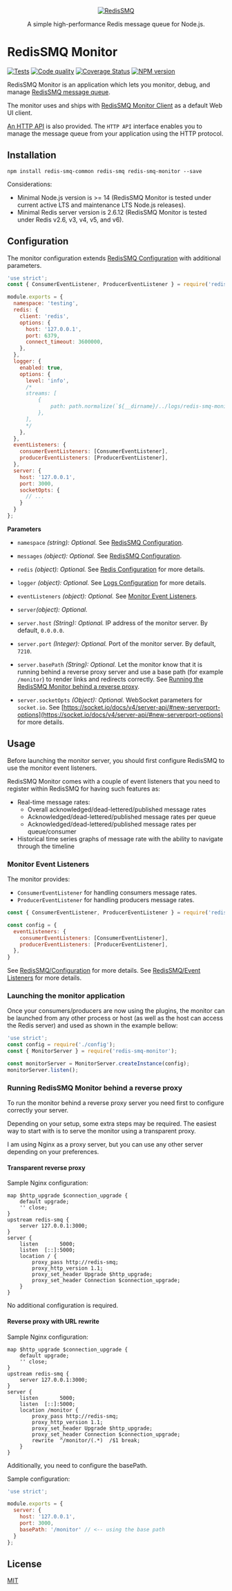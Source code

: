 <div align="center" style="text-align: center">
  <p><a href="https://github.com/weyoss/redis-smq-monitor"><img alt="RedisSMQ" src="./logo.png" /></a></p>
  <p>A simple high-performance Redis message queue for Node.js.</p>
</div>

# RedisSMQ Monitor

<p>
    <a href="https://github.com/weyoss/redis-smq-monitor/actions/workflows/tests.yml"><img src="https://github.com/weyoss/redis-smq-monitor/actions/workflows/tests.yml/badge.svg" alt="Tests" style="max-width:100%;" /></a>
    <a href="https://github.com/weyoss/redis-smq-monitor/actions/workflows/codeql.yml" rel="nofollow"><img src="https://github.com/weyoss/redis-smq-monitor/actions/workflows/codeql.yml/badge.svg" alt="Code quality" /></a>
    <a href="https://codecov.io/github/weyoss/redis-smq-monitor?branch=master" rel="nofollow"><img src="https://img.shields.io/codecov/c/github/weyoss/redis-smq-monitor" alt="Coverage Status" /></a>
    <a href="https://npmjs.org/package/redis-smq-monitor" rel="nofollow"><img src="https://img.shields.io/npm/v/redis-smq-monitor.svg" alt="NPM version" /></a>
</p>

RedisSMQ Monitor is an application which lets you monitor, debug, and manage [RedisSMQ message queue](https://github.com/weyoss/redis-smq).

The monitor uses and ships with [RedisSMQ Monitor Client](https://github.com/weyoss/redis-smq-monitor-client) as a default Web UI client.

[An HTTP API](/docs/http-api.md) is also provided. The `HTTP API` interface enables you to manage the message queue from your application using the HTTP protocol.

## Installation

```shell
npm install redis-smq-common redis-smq redis-smq-monitor --save
```

Considerations:

- Minimal Node.js version is >= 14 (RedisSMQ Monitor is tested under current active LTS and maintenance LTS Node.js releases).
- Minimal Redis server version is 2.6.12 (RedisSMQ Monitor is tested under Redis v2.6, v3, v4, v5, and v6).

## Configuration

The monitor configuration extends [RedisSMQ Configuration](https://github.com/weyoss/redis-smq/blob/master/docs/configuration.md) with additional parameters.

```javascript
'use strict';
const { ConsumerEventListener, ProducerEventListener } = require('redis-smq-monitor');

module.exports = {
  namespace: 'testing',
  redis: {
    client: 'redis',
    options: {
      host: '127.0.0.1',
      port: 6379,
      connect_timeout: 3600000,
    },
  },
  logger: {
    enabled: true,
    options: {
      level: 'info',
      /*
      streams: [
          {
              path: path.normalize(`${__dirname}/../logs/redis-smq-monitor.log`)
          },
      ],
      */
    },
  },
  eventListeners: {
    consumerEventListeners: [ConsumerEventListener],
    producerEventListeners: [ProducerEventListener],
  },
  server: {
    host: '127.0.0.1',
    port: 3000,
    socketOpts: {
      // ...
    }
  }
};
```

**Parameters**

- `namespace` *(string): Optional.* See [RedisSMQ Configuration](https://github.com/weyoss/redis-smq/blob/master/docs/configuration.md#configuration-parameters).

- `messages` *(object): Optional.* See [RedisSMQ Configuration](https://github.com/weyoss/redis-smq/blob/master/docs/configuration.md#configuration-parameters).

- `redis` *(object): Optional.* See [Redis Configuration](https://github.com/weyoss/redis-smq-common/blob/master/docs/redis.md) for more details.

- `logger` *(object): Optional.* See [Logs Configuration](https://github.com/weyoss/redis-smq-common/blob/master/docs/logs.md) for more details.

- `eventListeners` *(object): Optional.* See [Monitor Event Listeners](#monitor-event-listeners).

- `server`*(object): Optional.*

- `server.host` *(String): Optional.* IP address of the monitor server. By default, `0.0.0.0`.

- `server.port` *(Integer): Optional.* Port of the monitor server. By default, `7210`.

- `server.basePath` *(String): Optional.* Let the monitor know that it is running behind a reverse proxy server and use a base path (for example `/monitor`) to render links and redirects correctly. See [Running the RedisSMQ Monitor behind a reverse proxy](#running-redissmq-monitor-behind-a-reverse-proxy).

- `server.socketOpts` *(Object): Optional.* WebSocket parameters for `socket.io`. See [https://socket.io/docs/v4/server-api/#new-serverport-options](https://socket.io/docs/v4/server-api/#new-serverport-options) for more details.

## Usage

Before launching the monitor server, you should first configure RedisSMQ to use the monitor event listeners. 

RedisSMQ Monitor comes with a couple of event listeners that you need to register within RedisSMQ for having such features as:

- Real-time message rates:
  - Overall acknowledged/dead-lettered/published message rates
  - Acknowledged/dead-lettered/published message rates per queue
  - Acknowledged/dead-lettered/published message rates per queue/consumer
- Historical time series graphs of message rate with the ability to navigate through the timeline

### Monitor Event Listeners

The monitor provides:

- `ConsumerEventListener` for handling consumers message rates.
- `ProducerEventListener` for handling producers message rates.

```javascript
const { ConsumerEventListener, ProducerEventListener } = require('redis-smq-monitor');

const config = {
  eventListeners: {
    consumerEventListeners: [ConsumerEventListener],
    producerEventListeners: [ProducerEventListener],
  },
}
```

See [RedisSMQ/Configuration](https://github.com/weyoss/redis-smq/blob/master/docs/configuration.md) for more details.
See [RedisSMQ/Event Listeners](https://github.com/weyoss/redis-smq/blob/master/docs/event-listeners.md) for more details.

### Launching the monitor application

Once your consumers/producers are now using the plugins, the monitor can be launched from any other process or host 
(as well as the host can access the Redis server) and used as shown in the example bellow:

```javascript
'use strict';
const config = require('./config');
const { MonitorServer } = require('redis-smq-monitor');

const monitorServer = MonitorServer.createInstance(config);
monitorServer.listen();
```

### Running RedisSMQ Monitor behind a reverse proxy

To run the monitor behind a reverse proxy server you need first to configure correctly your server.

Depending on your setup, some extra steps may be required. The easiest way to start with is to serve the monitor using a transparent proxy.

I am using Nginx as a proxy server, but you can use any other server depending on your preferences.

#### Transparent reverse proxy

Sample Nginx configuration:

```text
map $http_upgrade $connection_upgrade {
    default upgrade;
    '' close;
}
upstream redis-smq {
    server 127.0.0.1:3000;
}
server {
    listen       5000;
    listen  [::]:5000;
    location / {
        proxy_pass http://redis-smq;
        proxy_http_version 1.1;
        proxy_set_header Upgrade $http_upgrade;
        proxy_set_header Connection $connection_upgrade;
    }
}
```

No additional configuration is required.

#### Reverse proxy with URL rewrite

Sample Nginx configuration:

```text
map $http_upgrade $connection_upgrade {
    default upgrade;
    '' close;
}
upstream redis-smq {
    server 127.0.0.1:3000;
}
server {
    listen       5000;
    listen  [::]:5000;
    location /monitor {
        proxy_pass http://redis-smq;
        proxy_http_version 1.1;
        proxy_set_header Upgrade $http_upgrade;
        proxy_set_header Connection $connection_upgrade;
        rewrite  ^/monitor/(.*)  /$1 break;
    }
}
```

Additionally, you need to configure the basePath.

Sample configuration:

```javascript
'use strict';

module.exports = {
  server: {
    host: '127.0.0.1',
    port: 3000,
    basePath: '/monitor' // <-- using the base path
  }
};
```

## License

[MIT](https://github.com/weyoss/redis-smq-monitor/blob/master/LICENSE)